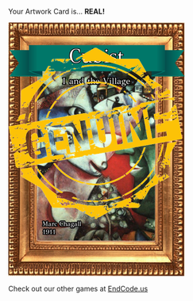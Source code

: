 Your Artwork Card is... 
  **REAL!**
 
 ![alt text](ArtworI_and_the_Village_Real[face,1].png?raw=true "Artwork Card")  
 
 
 
 
 
 Check out our other games at [EndCode.us](https://endcode.us/)